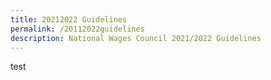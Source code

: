 ```yaml
---
title: 20212022 Guidelines
permalink: /20112022guidelines
description: National Wages Council 2021/2022 Guidelines
---
```


test